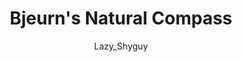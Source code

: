 ---
media: "images/rounds/round_2/natural_compass.png"
media_type: image
title: Bjeurn's Natural Compass
author: Lazy_Shyguy
desc: Bjeurn Suez explains to Paladin Trieu how he got lost.
---